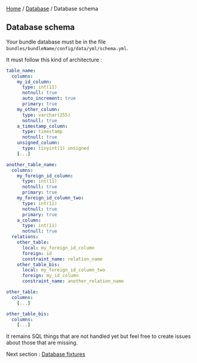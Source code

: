 [Home](../README.md) / [Database](../database.md) / Database schema

## Database schema

Your bundle database must be in the file `bundles/bundleName/config/data/yml/schema.yml`.

It must follow this kind of architecture :

```yaml
table_name: 
  columns:
    my_id_column:
      type: int(11)
      notnull: true
      auto_increment: true
      primary: true
    my_other_column:
      type: varchar(255)
      notnull: true
    a_timestamp_column:
      type: timestamp
      notnull: true
    unsigned_column:
      type: tinyint(1) unsigned
    [...]

another_table_name: 
  columns:
    my_foreign_id_column:
      type: int(11)
      notnull: true
      primary: true
    my_foreign_id_column_two:
      type: int(11)
      notnull: true
      primary: true
    a_column:
      type: int(11)
      notnull: true
  relations:
    other_table:
      local: my_foreign_id_column
      foreign: id
      constraint_name: relation_name
    other_table_bis:
      local: my_foreign_id_column_two
      foreign: my_id_column
      constraint_name: another_relation_name

other_table: 
  columns:
    [...]

other_table_bis: 
  columns:
    [...]
```

It remains SQL things that are not handled yet but feel free to create issues about those that are missing.

Next section : [Database fixtures](fixtures.md)